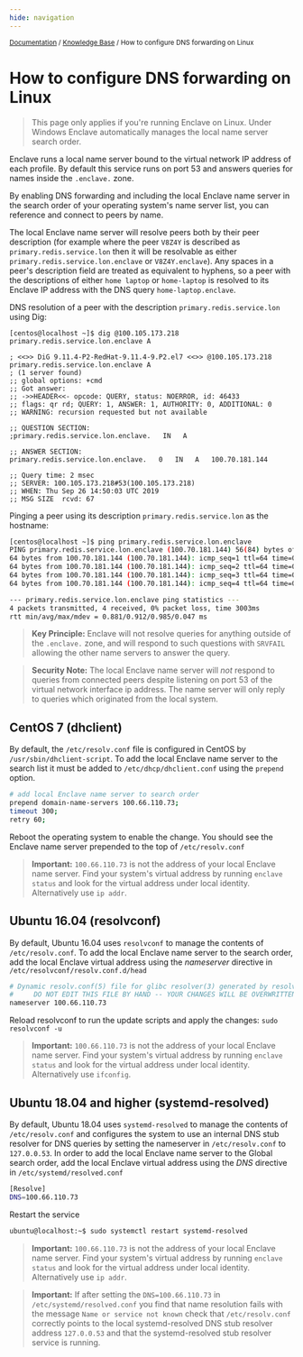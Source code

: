 ```yaml
---
hide: navigation
---
```


<small>[Documentation](/) / [Knowledge Base](/kb) / How to configure DNS forwarding on Linux</small>

# How to configure DNS forwarding on Linux

> This page only applies if you're running Enclave on Linux. Under Windows Enclave automatically manages the local name server search order.

Enclave runs a local name server bound to the virtual network IP address of each profile. By default this service runs on port 53 and answers queries for names inside the `.enclave.` zone.

By enabling DNS forwarding and including the local Enclave name server in the search order of your operating system's name server list, you can reference and connect to peers by name.

The local Enclave name server will resolve peers both by their peer description (for example where the peer `V8Z4Y` is described as `primary.redis.service.lon` then it will be resolvable as either `primary.redis.service.lon.enclave` or `V8Z4Y.enclave`). Any spaces in a peer's description field are treated as equivalent to hyphens, so a peer with the descriptions of either `home laptop` or `home-laptop` is resolved to its Enclave IP address with the DNS query `home-laptop.enclave`.

DNS resolution of a peer with the description `primary.redis.service.lon` using Dig:

```
[centos@localhost ~]$ dig @100.105.173.218 primary.redis.service.lon.enclave A

; <<>> DiG 9.11.4-P2-RedHat-9.11.4-9.P2.el7 <<>> @100.105.173.218 primary.redis.service.lon.enclave A
; (1 server found)
;; global options: +cmd
;; Got answer:
;; ->>HEADER<<- opcode: QUERY, status: NOERROR, id: 46433
;; flags: qr rd; QUERY: 1, ANSWER: 1, AUTHORITY: 0, ADDITIONAL: 0
;; WARNING: recursion requested but not available

;; QUESTION SECTION:
;primary.redis.service.lon.enclave.   IN   A

;; ANSWER SECTION:
primary.redis.service.lon.enclave.   0   IN   A   100.70.181.144

;; Query time: 2 msec
;; SERVER: 100.105.173.218#53(100.105.173.218)
;; WHEN: Thu Sep 26 14:50:03 UTC 2019
;; MSG SIZE  rcvd: 67
```

Pinging a peer using its description `primary.redis.service.lon` as the hostname:

```bash
[centos@localhost ~]$ ping primary.redis.service.lon.enclave
PING primary.redis.service.lon.enclave (100.70.181.144) 56(84) bytes of data.
64 bytes from 100.70.181.144 (100.70.181.144): icmp_seq=1 ttl=64 time=0.881 ms
64 bytes from 100.70.181.144 (100.70.181.144): icmp_seq=2 ttl=64 time=0.985 ms
64 bytes from 100.70.181.144 (100.70.181.144): icmp_seq=3 ttl=64 time=0.901 ms
64 bytes from 100.70.181.144 (100.70.181.144): icmp_seq=4 ttl=64 time=0.882 ms

--- primary.redis.service.lon.enclave ping statistics ---
4 packets transmitted, 4 received, 0% packet loss, time 3003ms
rtt min/avg/max/mdev = 0.881/0.912/0.985/0.047 ms
```

> **Key Principle:** Enclave will not resolve queries for anything outside of the `.enclave.` zone, and will respond to such questions with `SRVFAIL` allowing the other name servers to answer the query.

> **Security Note:** The local Enclave name server will *not* respond to queries from connected peers despite listening on port 53 of the virtual network interface ip address. The name server will only reply to queries which originated from the local system.

## CentOS 7 (dhclient)

By default, the `/etc/resolv.conf` file is configured in CentOS by `/usr/sbin/dhclient-script`. To add the local Enclave name server to the search list it must be added to `/etc/dhcp/dhclient.conf` using the `prepend` option.

```bash
# add local Enclave name server to search order
prepend domain-name-servers 100.66.110.73;
timeout 300;
retry 60;
```

Reboot the operating system to enable the change. You should see the Enclave name server prepended to the top of `/etc/resolv.conf`

> **Important:** `100.66.110.73` is not the address of your local Enclave name server. Find your system's virtual address by running `enclave status` and look for the virtual address under local identity. Alternatively use `ip addr`.

## Ubuntu 16.04 (resolvconf)

By default, Ubuntu 16.04 uses `resolvconf` to manage the contents of `/etc/resolv.conf`. To add the local Enclave name server to the search order, add the local Enclave virtual address using the *nameserver* directive in `/etc/resolvconf/resolv.conf.d/head`

```bash
# Dynamic resolv.conf(5) file for glibc resolver(3) generated by resolvconf(8)
#     DO NOT EDIT THIS FILE BY HAND -- YOUR CHANGES WILL BE OVERWRITTEN
nameserver 100.66.110.73
```

Reload resolvconf to run the update scripts and apply the changes: `sudo resolvconf -u`

> **Important:** `100.66.110.73` is not the address of your local Enclave name server. Find your system's virtual address by running `enclave status` and look for the virtual address under local identity. Alternatively use `ifconfig`.

## Ubuntu 18.04 and higher (systemd-resolved)

By default, Ubuntu 18.04 uses `systemd-resolved` to manage the contents of `/etc/resolv.conf` and configures the system to use an internal DNS stub resolver for DNS queries by setting the nameserver in `/etc/resolv.conf` to `127.0.0.53`. In order to add the local Enclave name server to the Global search order, add the local Enclave virtual address using the *DNS* directive in `/etc/systemd/resolved.conf`

```bash
[Resolve]
DNS=100.66.110.73
```

Restart the service

```bash
ubuntu@localhost:~$ sudo systemctl restart systemd-resolved
```

> **Important:** `100.66.110.73` is not the address of your local Enclave name server. Find your system's virtual address by running `enclave status` and look for the virtual address under local identity. Alternatively use `ip addr`.

> **Important:** If after setting the `DNS=100.66.110.73` in `/etc/systemd/resolved.conf` you find that name resolution fails with the message `Name or service not known` check that `/etc/resolv.conf` correctly points to the local systemd-resolved DNS stub resolver address `127.0.0.53` and that the systemd-resolved stub resolver service is running.   